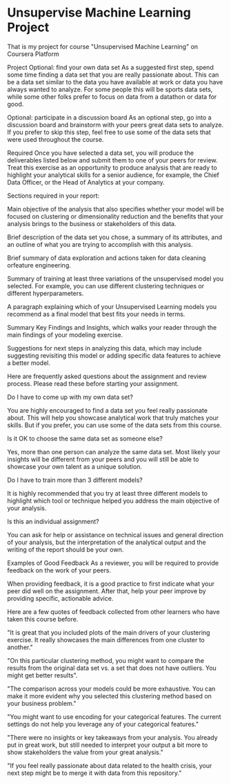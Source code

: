 # Unsupervise Machine Learning Project
That is my project for course "Unsupervised Machine Learning" on Coursera Platform

Project
Optional: find your own data set
As a suggested first step, spend some time finding a data set that you are really passionate about. This can be a data set similar to the data you have available at work or data you have always wanted to analyze. For some people this will be sports data sets, while some other folks prefer to focus on data from a datathon or data for good.

Optional: participate in a discussion board
As an optional step, go into a discussion board and brainstorm with your peers great data sets to analyze. If you prefer to skip this step, feel free to use some of the data sets that were used throughout the course.

Required
Once you have selected a data set, you will produce the deliverables listed below and submit them to one of your peers for review. Treat this exercise as an opportunity to produce analysis that are ready to highlight your analytical skills for a senior audience, for example, the Chief Data Officer, or the Head of Analytics at your company.

Sections required in your report:

Main objective of the analysis that also specifies whether your model will be focused on clustering or dimensionality reduction and the benefits that your analysis brings to the business or stakeholders of this data.

Brief description of the data set you chose, a summary of its attributes, and an outline of what you are trying to accomplish with this analysis.

Brief summary of data exploration and actions taken for data cleaning orfeature engineering.

Summary of training at least three variations of the unsupervised model you selected. For example, you can use different clustering techniques or different hyperparameters.

A paragraph explaining which of your Unsupervised Learning models you recommend as a final model that best fits your needs in terms.

Summary Key Findings and Insights, which walks your reader through the main findings of your modeling exercise.

Suggestions for next steps in analyzing this data, which may include suggesting revisiting this model or adding specific data features to achieve a better model.

Here are frequently asked questions about the assignment and review process. Please read these before starting your assignment.

Do I have to come up with my own data set?

You are highly encouraged to find a data set you feel really passionate about. This will help you showcase analytical work that truly matches your skills. But if you prefer, you can use some of the data sets from this course.

Is it OK to choose the same data set as someone else?

Yes, more than one person can analyze the same data set. Most likely your insights will be different from your peers and you will still be able to showcase your own talent as a unique solution.

Do I have to train more than 3 different models?

It is highly recommended that you try at least three different models to highlight which tool or technique helped you address the main objective of your analysis.

Is this an individual assignment?

You can ask for help or assistance on technical issues and general direction of your analysis, but the interpretation of the analytical output and the writing of the report should be your own.

Examples of Good Feedback
As a reviewer, you will be required to provide feedback on the work of your peers.

When providing feedback, it is a good practice to first indicate what your peer did well on the assignment. After that, help your peer improve by providing specific, actionable advice.

Here are a few quotes of feedback collected from other learners who have taken this course before.

"It is great that you included plots of the main drivers of your clustering exercise. It really showcases the main differences from one cluster to another."

"On this particular clustering method, you might want to compare the results from the original data set vs. a set that does not have outliers. You might get better results".

"The comparison across your models could be more exhaustive. You can make it more evident why you selected this clustering method based on your business problem."

"You might want to use encoding for your categorical features. The current settings do not help you leverage any of your categorical features."

"There were no insights or key takeaways from your analysis. You already put in great work, but still needed to interpret your output a bit more to show stakeholders the value from your great analysis."

"If you feel really passionate about data related to the health crisis, your next step might be to merge it with data from this repository."
